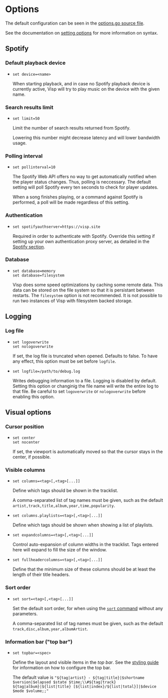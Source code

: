 # Options

The default configuration can be seen in the [options.go source file](../options/options.go).

See the documentation on [setting options](commands.md#setting-global-options) for more information on syntax.

## Spotify

### Default playback device

* `set device=<name>`

  When starting playback, and in case no Spotify playback device is currently active,
  Visp will try to play music on the device with the given name.

### Search results limit

* `set limit=50`

  Limit the number of search results returned from Spotify.

  Lowering this number might decrease latency and will lower bandwidth usage.

### Polling interval

* `set pollinterval=10`

  The Spotify Web API offers no way to get automatically notified when the player status changes.
  Thus, polling is neccessary. The default setting will poll Spotify every ten seconds to check for
  player updates.

  When a song finishes playing, or a command against Spotify is performed,
  a poll will be made regardless of this setting.

### Authentication

* `set spotifyauthserver=https://visp.site`  

  Required in order to authenticate with Spotify. Override this setting if
  setting up your own authentication proxy server, as detailed in the
  [Spotify section](spotify.md).

### Database

* `set database=memory`  
  `set database=filesystem`
  
  Visp does some speed optimizations by caching some remote data.
  This data can be stored on the file system so that it is persistant between restarts.
  The `filesystem` option is not recommended. It is not possible to run two instances of Visp
  with filesystem backed storage.


## Logging

### Log file

* `set logoverwrite`  
  `set nologoverwrite`

  If set, the log file is truncated when opened. Defaults to false.
  To have any effect, this option must be set before `logfile`.

* `set logfile=/path/to/debug.log`

  Writes debugging information to a file. Logging is disabled by default.
  Setting this option or changinig the file name will write the entire log to that file.
  Be careful to set `logoverwrite` or `nologoverwrite` before enabling this option.


## Visual options

### Cursor position

* `set center`  
  `set nocenter`

  If set, the viewport is automatically moved so that the cursor stays in the center, if possible.

### Visible columns

* `set columns=<tag>[,<tag>[...]]`

  Define which tags should be shown in the tracklist.

  A comma-separated list of tag names must be given, such as the default `artist,track,title,album,year,time,popularity`.

* `set columns.playlists=<tag>[,<tag>[...]]`

  Define which tags should be shown when showing a list of playlists.
  
* `set expandcolumns=<tag>[,<tag>[...]]`

  Control auto-expansion of column widths in the tracklist. Tags entered here will expand to fill the size of the window.

* `set fullheadercolumns=<tag>[,<tag>[...]]`

  Define that the minimum size of these columns should be at least the length of their title headers.

### Sort order

* `set sort=<tag>[,<tag>[...]]`

  Set the default sort order, for when using the [`sort` command](commands.md#manipulating-lists) without any parameters.

  A comma-separated list of tag names must be given, such as the default `track,disc,album,year,albumArtist`.

### Information bar ("top bar")

* `set topbar=<spec>`

  Define the layout and visible items in the _top bar_.
  See the [styling guide](styling.md#top-bar) for information on how to configure the top bar.

  The default value is `"${tag|artist} - ${tag|title}|$shortname $version|$elapsed $state $time;\\#${tag|track} ${tag|album}|${list|title} [${list|index}/${list|total}]|$device $mode $volume;;"`
